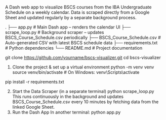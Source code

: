 A Dash web app to visualize BSCS courses from the IBA Undergraduate Schedule on a weekly calendar. Data is scraped directly from a Google Sheet and updated regularly by a separate background process.

.
├── app.py                     # Main Dash app – renders the calendar UI
├── scrape_loop.py            # Background scraper – updates BSCS_Course_Schedule.csv periodically
├── BSCS_Course_Schedule.csv  # Auto-generated CSV with latest BSCS schedule data
├── requirements.txt          # Python dependencies
└── README.md                 # Project documentation

git clone https://github.com/yourname/bscs-visualizer.git
cd bscs-visualizer

1. Clone the project & set up a virtual environment
python -m venv venv
source venv/bin/activate   # On Windows: venv\Scripts\activate

pip install -r requirements.txt

2. Start the Data Scraper (in a separate terminal)
  python scrape_loop.py
  This runs continuously in the background and updates BSCS_Course_Schedule.csv every 10 minutes by fetching data from the linked Google Sheet.
3. Run the Dash App
  In another terminal:
  python app.py
